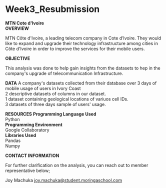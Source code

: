 # Week3_Resubmission
**MTN Cote d'Ivoire**<br>
**OVERVIEW**

MTN Côte d'Ivoire, a leading telecom company in Cote d’Ivoire. They would like to expand and upgrade their technology infrastructure among cities in Côte d'Ivoire in order to improve the services for their mobile users.<br>

**OBJECTIVE**

This analysis was done to help gain insights from the datasets to hep in the company's upgrade of telecommunication Infrastructure.<br>

**DATA**
A company's datasets collected from their database over 3 days of mobile usage of users in Ivory Coast<br>
2 descriptive datasets of columns in our dataset.<br>
1 dataset containing geological locations of variuos cell IDs.<br>
3 datasets of three days sample of users' usage.<br>

**RESOURCES**
**Programming Language Used<br>**
Python<br>
**Programming Environment**<br>
Google Collaboratory<br>
**Libraries Used**<br>
Pandas<br>
Numpy<br>

**CONTACT INFORMATION**

For further clarification on the analysis, you can reach out to  member representative below;

Joy Machuka    joy.machuka@student.moringaschool.com
